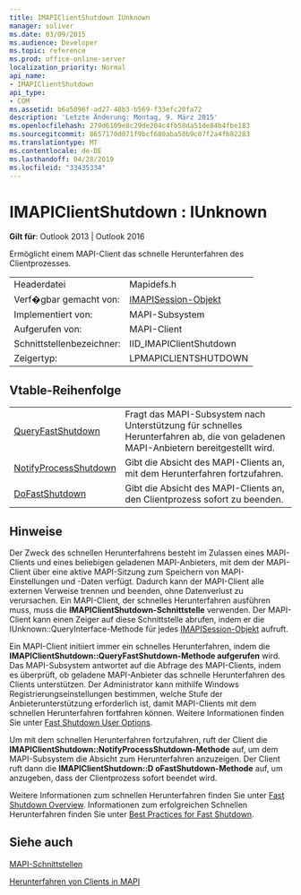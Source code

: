 ```yaml
---
title: IMAPIClientShutdown IUnknown
manager: soliver
ms.date: 03/09/2015
ms.audience: Developer
ms.topic: reference
ms.prod: office-online-server
localization_priority: Normal
api_name:
- IMAPIClientShutdown
api_type:
- COM
ms.assetid: b6a5096f-ad27-48b3-b569-f33efc20fa72
description: 'Letzte Änderung: Montag, 9. März 2015'
ms.openlocfilehash: 279d6109e8c29de204c4fb58da51de84b4fbe183
ms.sourcegitcommit: 8657170d071f9bcf680aba50b9c07f2a4fb82283
ms.translationtype: MT
ms.contentlocale: de-DE
ms.lasthandoff: 04/28/2019
ms.locfileid: "33435334"
---
```

# <a name="imapiclientshutdown--iunknown"></a>IMAPIClientShutdown : IUnknown

  
  
**Gilt für**: Outlook 2013 | Outlook 2016 
  
Ermöglicht einem MAPI-Client das schnelle Herunterfahren des Clientprozesses. 
  
|||
|:-----|:-----|
|Headerdatei  <br/> |Mapidefs.h  <br/> |
|Verf�gbar gemacht von:  <br/> |[IMAPISession-Objekt](imapisessioniunknown.md)  <br/> |
|Implementiert von:  <br/> |MAPI-Subsystem  <br/> |
|Aufgerufen von:  <br/> |MAPI-Client  <br/> |
|Schnittstellenbezeichner:  <br/> |IID_IMAPIClientShutdown  <br/> |
|Zeigertyp:  <br/> |LPMAPICLIENTSHUTDOWN  <br/> |
   
## <a name="vtable-order"></a>Vtable-Reihenfolge

|||
|:-----|:-----|
|[QueryFastShutdown](imapiclientshutdown-queryfastshutdown.md) <br/> |Fragt das MAPI-Subsystem nach Unterstützung für schnelles Herunterfahren ab, die von geladenen MAPI-Anbietern bereitgestellt wird.  <br/> |
|[NotifyProcessShutdown](imapiclientshutdown-notifyprocessshutdown.md) <br/> |Gibt die Absicht des MAPI-Clients an, mit dem Herunterfahren fortzufahren.  <br/> |
|[DoFastShutdown](imapiclientshutdown-dofastshutdown.md) <br/> |Gibt die Absicht des MAPI-Clients an, den Clientprozess sofort zu beenden.  <br/> |
   
## <a name="remarks"></a>Hinweise

Der Zweck des schnellen Herunterfahrens besteht im Zulassen eines MAPI-Clients und eines beliebigen geladenen MAPI-Anbieters, mit dem der MAPI-Client über eine aktive MAPI-Sitzung zum Speichern von MAPI-Einstellungen und -Daten verfügt. Dadurch kann der MAPI-Client alle externen Verweise trennen und beenden, ohne Datenverlust zu verursachen. Ein MAPI-Client, der schnelles Herunterfahren ausführen muss, muss die **IMAPIClientShutdown-Schnittstelle** verwenden. Der MAPI-Client kann einen Zeiger auf diese Schnittstelle abrufen, indem er die IUnknown::QueryInterface-Methode für jedes [IMAPISession-Objekt](imapisessioniunknown.md) aufruft. 
  
Ein MAPI-Client initiiert immer ein schnelles Herunterfahren, indem die **IMAPIClientShutdown::QueryFastShutdown-Methode aufgerufen** wird. Das MAPI-Subsystem antwortet auf die Abfrage des MAPI-Clients, indem es überprüft, ob geladene MAPI-Anbieter das schnelle Herunterfahren des Clients unterstützen. Der Administrator kann mithilfe Windows Registrierungseinstellungen bestimmen, welche Stufe der Anbieterunterstützung erforderlich ist, damit MAPI-Clients mit dem schnellen Herunterfahren fortfahren können. Weitere Informationen finden Sie unter [Fast Shutdown User Options](fast-shutdown-user-options.md).
  
Um mit dem schnellen Herunterfahren fortzufahren, ruft der Client die **IMAPIClientShutdown::NotifyProcessShutdown-Methode** auf, um dem MAPI-Subsystem die Absicht zum Herunterfahren anzuzeigen. Der Client ruft dann die **IMAPIClientShutdown::D oFastShutdown-Methode** auf, um anzugeben, dass der Clientprozess sofort beendet wird. 
  
Weitere Informationen zum schnellen Herunterfahren finden Sie unter [Fast Shutdown Overview](fast-shutdown-overview.md). Informationen zum erfolgreichen Schnellen Herunterfahren finden Sie unter [Best Practices for Fast Shutdown](best-practices-for-fast-shutdown.md).
  
## <a name="see-also"></a>Siehe auch



[MAPI-Schnittstellen](mapi-interfaces.md)
  
[Herunterfahren von Clients in MAPI](client-shutdown-in-mapi.md)

